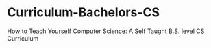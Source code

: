 # Curriculum-Bachelors-CS
How to Teach Yourself Computer Science: A Self Taught B.S. level CS Curriculum
